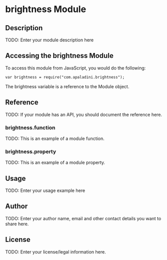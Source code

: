 # brightness Module

## Description

TODO: Enter your module description here

## Accessing the brightness Module

To access this module from JavaScript, you would do the following:

    var brightness = require("com.apaladini.brightness");

The brightness variable is a reference to the Module object.

## Reference

TODO: If your module has an API, you should document
the reference here.

### brightness.function

TODO: This is an example of a module function.

### brightness.property

TODO: This is an example of a module property.

## Usage

TODO: Enter your usage example here

## Author

TODO: Enter your author name, email and other contact
details you want to share here.

## License

TODO: Enter your license/legal information here.
